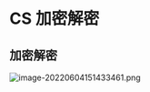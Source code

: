 # CS 加密解密

## 加密解密

![image-20220604151433461.png](CS%20%E5%8A%A0%E5%AF%86%E8%A7%A3%E5%AF%86%205901562ed2c847cbab5751f528964e65/image-20220604151433461.png)

